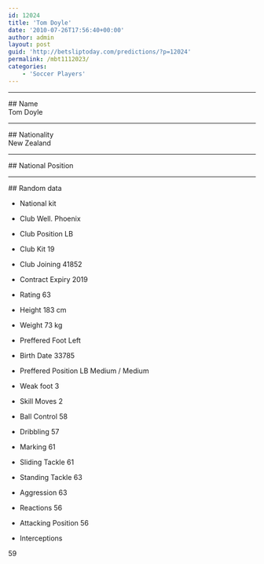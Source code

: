 ```yaml
---
id: 12024
title: 'Tom Doyle'
date: '2010-07-26T17:56:40+00:00'
author: admin
layout: post
guid: 'http://betsliptoday.com/predictions/?p=12024'
permalink: /mbt1112023/
categories:
    - 'Soccer Players'
---
```


- - - - - -

\## Name  
 Tom Doyle

- - - - - -

\## Nationality  
 New Zealand

- - - - - -

\## National Position

- - - - - -

\## Random data

- National kit
- Club
 Well. Phoenix

- Club Position
 LB

- Club Kit
 19

- Club Joining
 41852

- Contract Expiry
 2019

- Rating
 63

- Height
 183 cm

- Weight
 73 kg

- Preffered Foot
 Left

- Birth Date
 33785

- Preffered Position
 LB Medium / Medium

- Weak foot
 3

- Skill Moves
 2

- Ball Control
 58

- Dribbling
 57

- Marking
 61

- Sliding Tackle
 61

- Standing Tackle
 63

- Aggression
 63

- Reactions
 56

- Attacking Position
 56

- Interceptions

 59